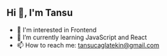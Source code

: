 ## Hi 👋, I'm Tansu

<!--
**Tansuuu/Tansuuu** is a ✨ _special_ ✨ repository because its `README.md` (this file) appears on your GitHub profile.

Here are some ideas to get you started:
-->
- 👀 I'm interested in Frontend
- 🌱 I’m currently learning JavaScript and React
- 📫 How to reach me: tansucaglatekin@gmail.com

<!--
- 🔭 I’m currently working on ...
- 👯 I’m looking to collaborate on ...
- 🤔 I’m looking for help with ...
- 💬 Ask me about ...
- 😄 Pronouns: ...
- ⚡ Fun fact: ...
-->
